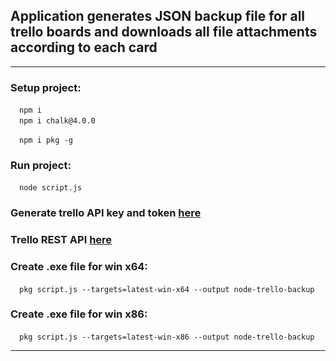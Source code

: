 ## Application generates JSON backup file for all trello boards and downloads all file attachments according to each card
***  
### Setup project:
&emsp;`npm i`  
&emsp;`npm i chalk@4.0.0` 
   
&emsp;`npm i pkg -g`

### Run project:
&emsp;`node script.js`

### Generate trello API key and token [here](https://trello.com/app-key)

### Trello REST API [here](https://developer.atlassian.com/cloud/trello/rest/api-group-actions/)

### Create .exe file for win x64:  
&emsp;`pkg script.js --targets=latest-win-x64 --output node-trello-backup`  
### Create .exe file for win x86:  
&emsp;`pkg script.js --targets=latest-win-x86 --output node-trello-backup`
***
